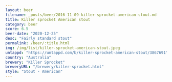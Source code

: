 ```yaml
---
layout: beer
filename: _posts/beer/2016-11-09-killer-sprocket-american-stout.md
title: Killer sprocket American stout
category: beer
score: 6.5
beer-date: "2020-12-25"
desc: "Fairly standard stout"
permalink: /beer/:title.html
img: /img/list/killer-sprocket-american-stout.jpeg
untappd: "https://untappd.com/b/killer-sprocket-american-stout/3867691"
country: "Australia"
brewery: "Killer Sprocket"
breweryURL: "/brewery/killer-sprocket.html"
style: "Stout - American"
---
```


